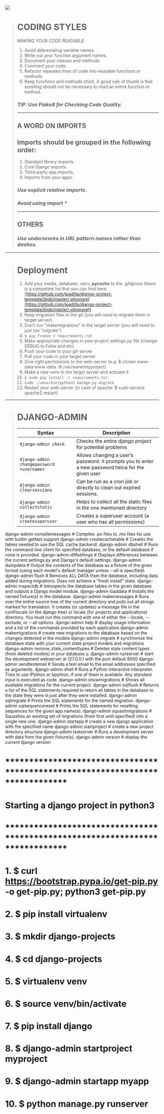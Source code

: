 <img src="https://img.shields.io/badge/Django-092E20?style=for-the-badge&logo=django&logoColor=green" />

> # CODING STYLES
> MAKING YOUR CODE READABLE
> 1. Avoid abbreviating variable names.
> 1. Write out your function argument names.
> 1. Document your classes and methods.
> 1. Comment your code.
> 1. Refactor repeated lines of code into reusable functions or methods.
> 1. Keep functions and methods short. A good rule of thumb is that scrolling should not be necessary to read an entire function or method.
> ### *TIP: Use Flake8 for Checking Code Quality.*
> ---
> ## A WORD ON IMPORTS
> ## Imports should be grouped in the following order:
> 1. Standard library imports.
> 1. Core Django imports.
> 1. Third-party app imports.
> 1. Imports from your apps.
> ### *Use explicit relative imports.*
> ### _Avoid using import *_
> ---
> ## OTHERS
> ### *Use underscores in URL pattern names rather than dashes.*

---

> # Deployment
> 1. Add your media, database, venv, __pycache__ to the .gitignore (there is a compelete list that you can find here: [https://github.com/jpadilla/django-project-template/blob/master/.gitignore](https://github.com/jpadilla/django-project-template/blob/master/.gitignore))
> 1. Keep migration files in the git (you will need to migrate them in target server)
> 1. Don't run "makemigrations" in the target server (you will need to just run "migrate")
> 1. ``` $ pip freeze > requirements.txt ```
> 1. Make appropriate changes in your project settings.py file (change DEBUG to False and etc)
> 1. Push your code to your git-server
> 1. Pull your code in your target server
> 1. Give right permissions to the web-server (e.g. $ chown www-data:www-data -R /var/www/myproject)
> 1. Make a new venv in the target server and activate it
> 1. ``` $ sudo pip install -r requirements.txt ```
> 1. ``` sudo ./venv/bin/python3 manage.py migrate ```
> 1. Restart your web-server (in case of apache: $ sudo service apache2 restart)

---

> # DJANGO-ADMIN
> | Syntax | Description |
> |--------|-------------|
> |` django-admin check `| Checks the entire django project for potential problems|
> |`django-admin changepassword <username>`| Allows changing a user’s password. It prompts you to enter a new password twice for the given user|
> |`django-admin clearsessions`| Can be run as a cron job or directly to clean out expired sessions. |
> |`django-admin collectstatic`| Helps to collect all the static files in the one mentioned directory|
> |`django-admin createsuperuser`| Creates a superuser account (a user who has all permissions)|
django-admin compilemessages             # Compiles .po files to .mo files for use with builtin gettext support
django-admin createcachetable            # Creates the tables needed to use the SQL cache backend.
django-admin dbshell                     # Runs the command-line client for specified database, or the default database if none is provided.
django-admin diffsettings                # Displays differences between the current settings.py and Django's default settings.
django-admin dumpdata                    # Output the contents of the database as a fixture of the given format (using each model's default manager unless --all is specified).
django-admin flush                       # Removes ALL DATA from the database, including data added during migrations. Does not achieve a "fresh install" state.
django-admin inspectdb                   # Introspects the database tables in the given database and outputs a Django model module.
django-admin loaddata                    # Installs the named fixture(s) in the database.
django-admin makemessages                # Runs over the entire source tree of the current directory and pulls out all strings marked for translation. It creates (or updates) a message file in the conf/locale (in the django tree) or locale (for projects and applications) directory. You must run this command with one of either the --locale, --exclude, or --all options.
django-admin help                        # display usage information and a list of the commands provided by each application
django-admin makemigrations              # create new migrations to the database based on the changes detected in the models
django-admin migrate                     # synchronize the database state with your current state project models and migrations
django-admin remove_stale_contenttypes   # Deletes stale content types (from deleted models) in your database.y.
django-admin runserver <port>            # start the development webserver at 127.0.0.1 with the port <port> default 8000
django-admin sendtestemail               # Sends a test email to the email addresses specified as arguments.
django-admin shell                       # Runs a Python interactive interpreter. Tries to use IPython or bpython, if one of them is available. Any standard input is executed as code.
django-admin showmigrations              # Shows all available migrations for the current project.
django-admin sqlflush                    # Returns a list of the SQL statements required to return all tables in the database to the state they were in just after they were installed.
django-admin sqlmigrate                  # Prints the SQL statements for the named migration.
django-admin sqlsequencereset            # Prints the SQL statements for resetting sequences for the given app name(s).
django-admin squashmigrations            # Squashes an existing set of migrations (from first until specified) into a single new one.
django-admin startapp <Appname>          # create a new django application with the specified name
django-admin startproject <ProjectName>  # create a new project directory structure
django-admin testserver                  # Runs a development server with data from the given fixture(s).
django-admin version                     # display the current django version


# *****************************************************************************
# Starting a django project in python3
# *****************************************************************************


# 1. $ curl https://bootstrap.pypa.io/get-pip.py -o get-pip.py; python3 get-pip.py						
# 2. $ pip install virtualenv
# 3. $ mkdir django-projects
# 4. $ cd django-projects  
# 5. $ virtualenv venv 								
# 6. $ source venv/bin/activate	
# 7. $ pip install django							
# 8. $ django-admin startproject myproject
# 9. $ django-admin startapp myapp
# 10. $ python manage.py runserver
